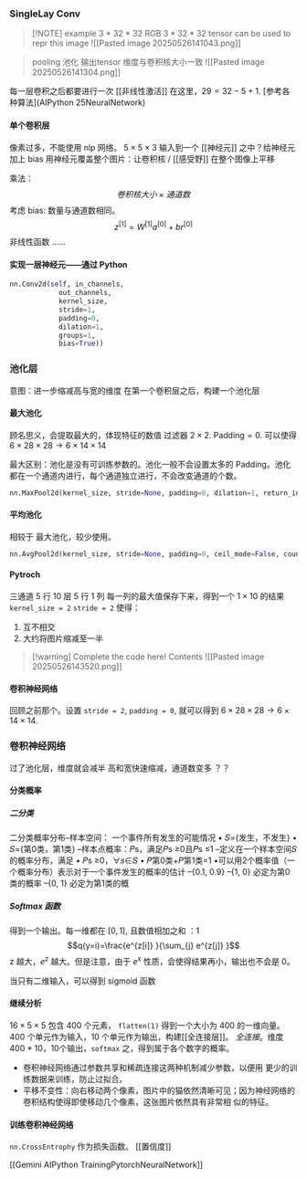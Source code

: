 ### SingleLay Conv


> [!NOTE] example
> 3 \* 32 \* 32 RGB
> $3 * 32 *32$ tensor can be used to repr this image
> ![[Pasted image 20250526141043.png]]

>pooling 池化
>输出tensor 维度与卷积核大小一致
>![[Pasted image 20250526141304.png]]

每一层卷积之后都要进行一次 [[非线性激活]]
在这里，$29=32-5+1$. [参考各种算法](AIPython 25NeuralNetwork)

#### 单个卷积层

像素过多，不能使用 nlp 网络。
$5\times 5\times 3$ 输入到一个 [[神经元]] 之中？给神经元加上 bias
用神经元覆盖整个图片：让卷积核 / [[感受野]] 在整个图像上平移

乘法：
$$卷积核大小 \times 通道数$$
考虑 bias: 数量与通道数相同。
$$z^{[1]} =W^{[1]} a^{[0]} +br^{[0]} $$
非线性函数
......
#### 实现一层神经元——通过 Python

```python
nn.Conv2d(self, in_channels,
			out_channels,
			kernel_size,
			stride=1,
			padding=0,
			dilation=1,
			groups=1,
			bias=True))
```

### 池化层

意图：进一步缩减高与宽的维度
在第一个卷积层之后，构建一个池化层

#### 最大池化
顾名思义，会提取最大的，体现特征的数值
过滤器 $2\times 2$. $\text{Padding} = 0$.
可以使得 $6 \times 28 \times 28 \to 6 \times 14 \times 14$

最大区别：池化是没有可训练参数的。池化一般不会设置太多的 Padding。池化都在一个通道内进行，每个通道独立进行，不会改变通道的个数。

```python
nn.MaxPool2d(kernel_size, stride=None, padding=0, dilation=1, return_indices=False, ceil_mode=False)
```
#### 平均池化
相较于 最大池化，较少使用。
```python
nn.AvgPool2d(kernel_size, stride=None, padding=0, ceil_mode=False, count_include_pad=True)
```

#### Pytroch 

三通道 5 行 10 层
5 行 1 列
每一列的最大值保存下来，得到一个 $1\times 10$ 的结果
`kernel_size = 2` `stride = 2` 使得：
1. 互不相交
2. 大约将图片缩减至一半


> [!warning] Complete the code here!
> Contents
> ![[Pasted image 20250526143520.png]]


#### 卷积神经网络

回顾之前那个。设置 `stride = 2`, `padding = 0`, 就可以得到 $6 \times 28 \times 28 \to 6 \times 14 \times 14$.

### 卷积神经网络

过了池化层，维度就会减半
高和宽快速缩减，通道数变多 ？？

#### 分类概率

##### 二分类
二分类概率分布–样本空间：
	一个事件所有发生的可能情况 
		• 𝑆={发生，不发生} 
		• 𝑆={第0类，第1类}
		–样本点概率：𝑃s，满足𝑃s ≥0且𝑃s ≤1
	–定义在一个样本空间𝑆的概率分布，满足 
		• 𝑃s ≥0，∀𝑠∈𝑆 
		• 𝑃第0类+𝑃第1类=1 
		•可以用2个概率值（一个概率分布）表示对于一个事件发生的概率的估计
			–{0.1, 0.9}
			–{1, 0} 必定为第0类的概率
			–{0, 1} 必定为第1类的概

##### Softmax 函数

得到一个输出。每一维都在 $[0,1]$, 且数值相加之和 ：1
$$q(y=i)=\frac{e^{z[i]} }{\sum_{j} e^{z[j]} }$$
z 越大，$e^{z}$ 越大。但是注意，由于 $e^{x}$ 性质，会使得结果再小，输出也不会是 0。

当只有二维输入，可以得到 sigmoid 函数

#### 继续分析

$16 \times 5 \times 5$ 包含 400 个元素， `flatten(1)` 得到一个大小为 400 的一维向量。
400 个单元作为输入，10 个单元作为输出，构建[[全连接层]]。
*全连接*。维度 400 * 10，10个输出，`softmax` 之，得到属于各个数字的概率。

- 卷积神经网络通过参数共享和稀疏连接这两种机制减少参数，以便用 更少的训练数据来训练，防止过拟合。 
- 平移不变性：向右移动两个像素，图片中的猫依然清晰可见；因为神经网络的卷积结构使得即使移动几个像素，这张图片依然具有非常相 似的特征。

#### 训练卷积神经网络

`nn.CrossEntrophy` 作为损失函数。
[[置信度]]

[[Gemini AIPython TrainingPytorchNeuralNetwork]]